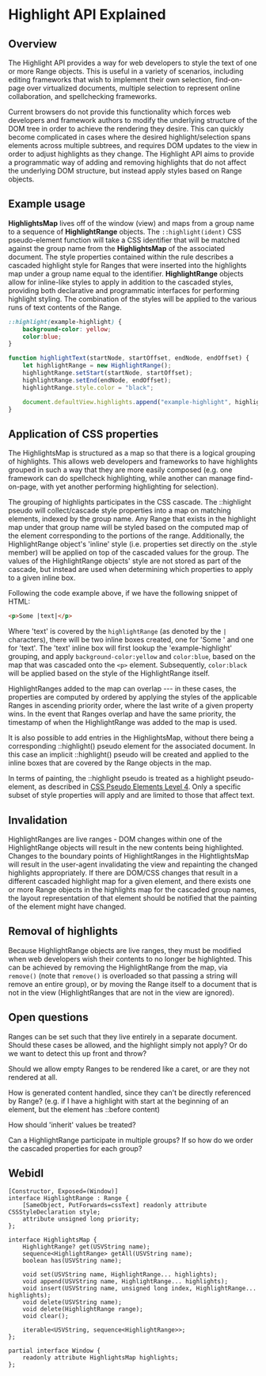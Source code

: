 # Highlight API Explained

## Overview

The Highlight API provides a way for web developers to style the text of one or more Range objects. This is useful in a variety of scenarios, including editing frameworks that wish to implement their own selection, find-on-page over virtualized documents, multiple selection to represent online collaboration, and spellchecking frameworks.

Current browsers do not provide this functionality which forces web developers and framework authors to modify the underlying structure of the DOM tree in order to achieve the rendering they desire. This can quickly become complicated in cases where the desired highlight/selection spans elements across multiple subtrees, and requires DOM updates to the view in order to adjust highlights as they change. The Highlight API aims to provide a programmatic way of adding and removing highlights that do not affect the underlying DOM structure, but instead apply styles based on Range objects.

## Example usage
**HighlightsMap** lives off of the window (view) and maps from a group name to a sequence of **HighlightRange** objects.
The ```::highlight(ident)``` CSS pseudo-element function will take a CSS identifier that will be matched against the group name from the **HighlightsMap** of the associated document. The style properties contained within the rule describes a cascaded highlight style for Ranges that were inserted into the highlights map under a group name equal to the identifier.
**HighlightRange** objects allow for inline-like styles to apply in addition to the cascaded styles, providing both declarative and programmatic interfaces for performing highlight styling. The combination of the styles will be applied to the various runs of text contents of the Range.

```css
::highlight(example-highlight) {
    background-color: yellow;
    color:blue;
}
```

```javascript
function highlightText(startNode, startOffset, endNode, endOffset) {
    let highlightRange = new HighlightRange();
    highlightRange.setStart(startNode, startOffset);
    highlightRange.setEnd(endNode, endOffset);
    highlightRange.style.color = "black";

    document.defaultView.highlights.append("example-highlight", highlightRange);
}
```

## Application of CSS properties

The HighlightsMap is structured as a map so that there is a logical grouping of highlights. This allows web developers and frameworks to have highlights grouped in such a way that they are more easily composed (e.g. one framework can do spellcheck highlighting, while another can manage find-on-page, with yet another performing highlighting for selection).

The grouping of highlights participates in the CSS cascade. The ::highlight pseudo will collect/cascade style properties into a map on matching elements, indexed by the group name. Any Range that exists in the highlight map under that group name will be styled based on the computed map of the element corresponding to the portions of the range. Additionally, the HighlightRange object's 'inline' style (i.e. properties set directly on the .style member) will be applied on top of the cascaded values for the group. The values of the HighlightRange objects' style are not stored as part of the cascade, but instead are used when determining which properties to apply to a given inline box.

Following the code example above, if we have the following snippet of HTML:

```html
<p>Some |text|</p>
```

Where 'text' is covered by the ```highlightRange``` (as denoted by the ```|``` characters), there will be two inline boxes created, one for 'Some ' and one for 'text'. The 'text' inline box will first lookup the 'example-highlight' grouping, and apply ```background-color:yellow``` and ```color:blue```, based on the map that was cascaded onto the ```<p>``` element. Subsequently, ```color:black``` will be applied based on the style of the HighlightRange itself.

HighlightRanges added to the map can overlap --- in these cases, the properties are computed by ordered by applying the styles of the applicable Ranges in ascending priority order, where the last write of a given property wins. In the event that Ranges overlap and have the same priority, the timestamp of when the HighlightRange was added to the map is used.

It is also possible to add entries in the HighlightsMap, without there being a corresponding ::highlight() pseudo element for the associated document. In this case an implicit ::highlight() pseudo will be created and applied to the inline boxes that are covered by the Range objects in the map.

In terms of painting, the ::highlight pseudo is treated as a highlight pseudo-element, as described in [CSS Pseudo Elements Level 4](https://drafts.csswg.org/css-pseudo-4/#highlight-pseudos). Only a specific subset of style properties will apply and are limited to those that affect text.

## Invalidation
HighlightRanges are live ranges - DOM changes within one of the HighlightRange objects will result in the new contents being highlighted. Changes to the boundary points of HighlightRanges in the  HightlightsMap will result in the user-agent invalidating the view and repainting the changed highlights appropriately. If there are DOM/CSS changes that result in a different cascaded highlight map for a given element, and there exists one or more Range objects in the highlights map for the cascaded group names, the layout representation of that element should be notified that the painting of the element might have changed. 

## Removal of highlights

Because HighlightRange objects are live ranges, they must be modified when web developers wish their contents to no longer be highlighted. This can be achieved by removing the HighlightRange from the map, via ```remove()``` (note that ```remove()``` is overloaded so that passing a string will remove an entire group), or by moving the Range itself to a document that is not in the view (HighlightRanges that are not in the view are ignored).

## Open questions

Ranges can be set such that they live entirely in a separate document. Should these cases be allowed, and the highlight simply not apply? Or do we want to detect this up front and throw?

Should we allow empty Ranges to be rendered like a caret, or are they not rendered at all.

How is generated content handled, since they can't be directly referenced by Range? (e.g. if I have a highlight with start at the beginning of an element, but the element has ::before content)

How should 'inherit' values be treated?

Can a HighlightRange participate in multiple groups? If so how do we order the cascaded properties for each group?

## Webidl

```webidl
[Constructor, Exposed=(Window)]
interface HighlightRange : Range {
    [SameObject, PutForwards=cssText] readonly attribute CSSStyleDeclaration style;
    attribute unsigned long priority;
};

interface HighlightsMap {
    HighlightRange? get(USVString name);
    sequence<HighlightRange> getAll(USVString name);
    boolean has(USVString name);

    void set(USVString name, HighlightRange... highlights);
    void append(USVString name, HighlightRange... highlights);
    void insert(USVString name, unsigned long index, HighlightRange... highlights);
    void delete(USVString name);
    void delete(HighlightRange range);
    void clear();

    iterable<USVString, sequence<HighlightRange>>;
};

partial interface Window {
    readonly attribute HighlightsMap highlights;
};
```
